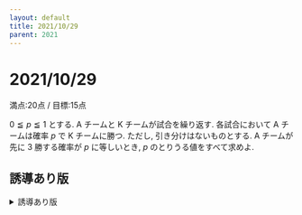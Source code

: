 ```yaml
---
layout: default
title: 2021/10/29
parent: 2021
---
```


# 2021/10/29

満点:20点 / 目標:15点

$0 \leqq p \leqq 1$ とする. $\mathrm{A}$ チームと $\mathrm{K}$ チームが試合を繰り返す. 各試合において $\mathrm{A}$ チームは確率 $p$ で $\mathrm{K}$ チームに勝つ. ただし, 引き分けはないものとする. $\mathrm{A}$ チームが先に $3$ 勝する確率が $p$ に等しいとき, $p$ のとりうる値をすべて求めよ.

## 誘導あり版

<details markdown="1">
<summary>誘導あり版</summary>

$0 \leqq p \leqq 1$ とする. $\mathrm{A}$ チームと $\mathrm{K}$ チームが試合を繰り返す. 各試合において $\mathrm{A}$ チームは確率 $p$ で $\mathrm{K}$ チームに勝つ. ただし, 引き分けはないものとする.

(1) $3$ 試合行って, $\mathrm{A}$ チームの対戦成績が $2$ 勝 $1$ 敗になる確率を $p$ を用いて表せ.

(2) $\mathrm{A}$ チームが先に $3$ 勝する確率を $p$ を用いて表せ.

(3) $\mathrm{A}$ チームが先に $3$ 勝する確率が $p$ に等しいとき, $p$ のとりうる値をすべて求めよ.

</details>
